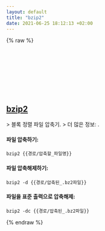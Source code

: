 ```yaml
---
layout: default
title: "bzip2"
date: 2021-06-25 18:12:13 +02:00
---
```

{% raw %}
<h2 id="bzip2">
  <a href="/ko/common/bzip2.html">bzip2</a> <a href="#bzip2"><svg class="icon">
    <use href="/assets/images/unicode_sprite.svg#link" />
  </svg></a>
</h2>
> 블록 정렬 파일 압축기.
> 더 많은 정보: <http://bzip.org>.

#### 파일 압축하기:
```shell
bzip2 {{경로/압축할_파일명}}
```
#### 파일 압축해제하기:
```shell
bzip2 -d {{경로/압축된_.bz2파일}}
```
#### 파일을 표준 출력으로 압축해제:
```shell
bzip2 -dc {{경로/압축된_.bz2파일}}
```
{% endraw %}